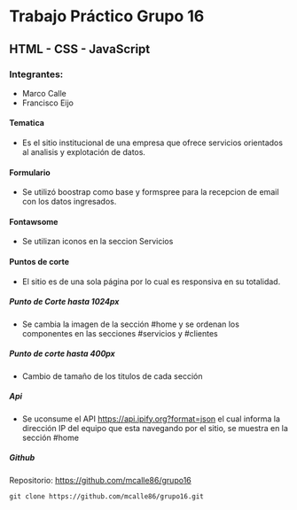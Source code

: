 # Trabajo Práctico Grupo 16
## HTML - CSS - JavaScript
### Integrantes: 
- Marco Calle
- Francisco Eijo

#### Tematica
 - Es el sitio institucional de una empresa que ofrece servicios orientados al analisis y explotación de datos. 

#### Formulario
- Se utilizó boostrap como base y formspree para la recepcion de email con los datos ingresados.

#### Fontawsome
- Se utilizan iconos en la seccion Servicios

#### Puntos de corte
- El sitio es de una sola página por lo cual es responsiva en su totalidad.

##### Punto de Corte hasta 1024px
 - Se cambia la imagen de la sección #home y se ordenan los componentes en las secciones #servicios y #clientes
##### Punto de corte hasta 400px
 - Cambio de tamaño de los titulos de cada sección 

##### Api
- Se uconsume el API https://api.ipify.org?format=json el cual informa la dirección IP del equipo que esta navegando por el sitio, se muestra en la sección #home
##### Github
Repositorio: https://github.com/mcalle86/grupo16
```
git clone https://github.com/mcalle86/grupo16.git
```